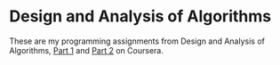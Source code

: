 # Design and Analysis of Algorithms

These are my programming assignments from Design and Analysis of Algorithms, [Part 1](https://www.coursera.org/learn/algorithm-design-analysis) and [Part 2](https://www.coursera.org/learn/algorithm-design-analysis-2) on Coursera.
